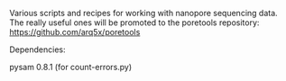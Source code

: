 Various scripts and recipes for working with nanopore sequencing data.  
The really useful ones will be promoted to the poretools repository: https://github.com/arq5x/poretools

Dependencies:

pysam 0.8.1 (for count-errors.py)
